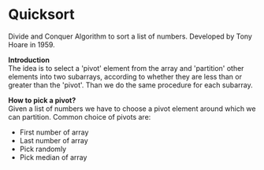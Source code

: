# Quicksort

Divide and Conquer Algorithm to sort a list of numbers. Developed by Tony Hoare in 1959.

<b> Introduction </b> <br>
The idea is to select a 'pivot' element from the array and 'partition' other elements into two subarrays, according to whether they are less than or greater than the 'pivot'. Than we do the same procedure for each subarray.

<b> How to pick a pivot? </b> <br>
Given a list of numbers we have to choose a pivot element around which we can partition. Common choice of pivots are:
- First number of array
- Last number of array
- Pick randomly
- Pick median of array

